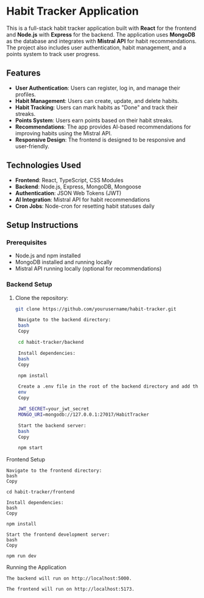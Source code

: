 # Habit Tracker Application

This is a full-stack habit tracker application built with **React** for the frontend and **Node.js** with **Express** for the backend. The application uses **MongoDB** as the database and integrates with **Mistral API** for habit recommendations. The project also includes user authentication, habit management, and a points system to track user progress.

## Features

- **User Authentication**: Users can register, log in, and manage their profiles.
- **Habit Management**: Users can create, update, and delete habits.
- **Habit Tracking**: Users can mark habits as "Done" and track their streaks.
- **Points System**: Users earn points based on their habit streaks.
- **Recommendations**: The app provides AI-based recommendations for improving habits using the Mistral API.
- **Responsive Design**: The frontend is designed to be responsive and user-friendly.

## Technologies Used

- **Frontend**: React, TypeScript, CSS Modules
- **Backend**: Node.js, Express, MongoDB, Mongoose
- **Authentication**: JSON Web Tokens (JWT)
- **AI Integration**: Mistral API for habit recommendations
- **Cron Jobs**: Node-cron for resetting habit statuses daily

## Setup Instructions

### Prerequisites

- Node.js and npm installed
- MongoDB installed and running locally
- Mistral API running locally (optional for recommendations)

### Backend Setup

1. Clone the repository:
   ```bash
   git clone https://github.com/yourusername/habit-tracker.git

    Navigate to the backend directory:
    bash
    Copy

    cd habit-tracker/backend

    Install dependencies:
    bash
    Copy

    npm install

    Create a .env file in the root of the backend directory and add the following:
    env
    Copy

    JWT_SECRET=your_jwt_secret
    MONGO_URI=mongodb://127.0.0.1:27017/HabitTracker

    Start the backend server:
    bash
    Copy

    npm start

Frontend Setup

    Navigate to the frontend directory:
    bash
    Copy

    cd habit-tracker/frontend

    Install dependencies:
    bash
    Copy

    npm install

    Start the frontend development server:
    bash
    Copy

    npm run dev

Running the Application

    The backend will run on http://localhost:5000.

    The frontend will run on http://localhost:5173.